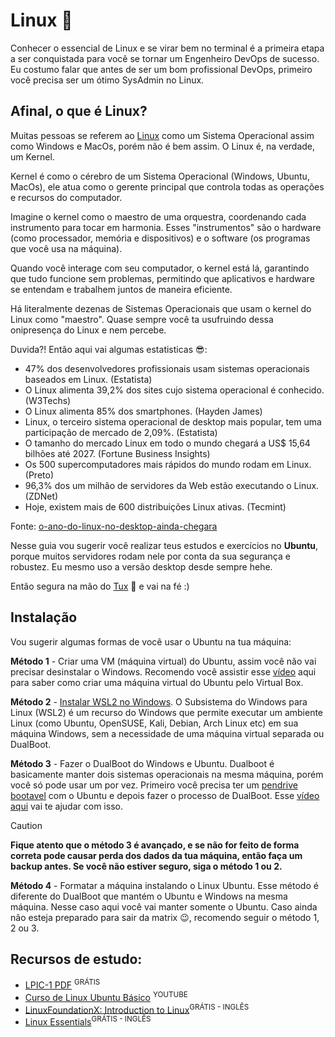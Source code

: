 # Linux 🐧

Conhecer o essencial de Linux e se virar bem no terminal é a primeira etapa a ser conquistada para você se tornar um Engenheiro DevOps de sucesso. Eu costumo falar que antes de ser um bom profissional DevOps, primeiro você precisa ser um ótimo SysAdmin no Linux.

## Afinal, o que é Linux?

Muitas pessoas se referem ao [Linux](https://github.com/torvalds/linux) como um Sistema Operacional assim como Windows e MacOs, porém não é bem assim. O Linux é, na verdade, um Kernel. 

Kernel é como o cérebro de um Sistema Operacional (Windows, Ubuntu, MacOs), ele atua como o gerente principal que controla todas as operações e recursos do computador. 

Imagine o kernel como o maestro de uma orquestra, coordenando cada instrumento para tocar em harmonia. Esses "instrumentos" são o hardware (como processador, memória e dispositivos) e o software (os programas que você usa na máquina). 

Quando você interage com seu computador, o kernel está lá, garantindo que tudo funcione sem problemas, permitindo que aplicativos e hardware se entendam e trabalhem juntos de maneira eficiente.

Há literalmente dezenas de Sistemas Operacionais que usam o kernel do Linux como "maestro". Quase sempre você ta usufruindo dessa onipresença do Linux e nem percebe.

Duvida?! Então aqui vai algumas estatisticas :sunglasses::
- 47% dos desenvolvedores profissionais usam sistemas operacionais baseados em Linux. (Estatista)
- O Linux alimenta 39,2% dos sites cujo sistema operacional é conhecido. (W3Techs)
- O Linux alimenta 85% dos smartphones. (Hayden James)
- Linux, o terceiro sistema operacional de desktop mais popular, tem uma participação de mercado de 2,09%. (Estatista)
- O tamanho do mercado Linux em todo o mundo chegará a US$ 15,64 bilhões até 2027. (Fortune Business Insights)
- Os 500 supercomputadores mais rápidos do mundo rodam em Linux. (Preto)
- 96,3% dos um milhão de servidores da Web estão executando o Linux. (ZDNet)
- Hoje, existem mais de 600 distribuições Linux ativas. (Tecmint)

Fonte: [o-ano-do-linux-no-desktop-ainda-chegara](https://www.edivaldobrito.com.br/o-ano-do-linux-no-desktop-ainda-chegara/)


Nesse guia vou sugerir você realizar teus estudos e exercícios no **Ubuntu**, porque muitos servidores rodam nele por conta da sua segurança e robustez. Eu mesmo uso a versão desktop desde sempre hehe.

Então segura na mão do [Tux](https://pt.wikipedia.org/wiki/Tux) 🐧 e vai na fé :)

## Instalação
Vou sugerir algumas formas de você usar o Ubuntu na tua máquina:

**Método 1** - Criar uma VM (máquina virtual) do Ubuntu, assim você não vai precisar desinstalar o Windows. Recomendo você assistir esse [vídeo](https://www.youtube.com/watch?v=xzOmCxZSQWw&list=PLAp37wMSBouCqJnY-Qck_XDwplEud3ELc&ab_channel=HardwareRedesBrasil) aqui para saber como criar uma máquina virtual do Ubuntu pelo Virtual Box.

**Método 2** - [Instalar WSL2 no Windows](https://www.youtube.com/watch?v=qlLcnSvG1rA). O Subsistema do Windows para Linux (WSL2) é um recurso do Windows que permite executar um ambiente Linux (como Ubuntu, OpenSUSE, Kali, Debian, Arch Linux etc) em sua máquina Windows, sem a necessidade de uma máquina virtual separada ou DualBoot.

**Método 3** - Fazer o DualBoot do Windows e Ubuntu. Dualboot é basicamente manter dois sistemas operacionais na mesma máquina, porém você só pode usar um por vez. Primeiro você precisa ter um [pendrive bootavel](https://www.youtube.com/watch?v=fekbCvIGwSI&ab_channel=ROVEEb) com o Ubuntu e depois fazer o processo de DualBoot. Esse [vídeo aqui](https://www.youtube.com/watch?v=VK4eCi7ktCE&ab_channel=LSRSolu%C3%A7%C3%B5es) vai te ajudar com isso. 
> [!CAUTION]
> **Fique atento que o método 3 é avançado, e se não for feito de forma correta pode causar perda dos dados da tua máquina, então faça um backup antes. Se você não estiver seguro, siga o método 1 ou 2.**

**Método 4** - Formatar a máquina instalando o Linux Ubuntu. Esse método é diferente do DualBoot que mantém o Ubuntu e Windows na mesma máquina. Nesse caso aqui você vai manter somente o Ubuntu. Caso ainda não esteja preparado para sair da matrix :wink:, recomendo seguir o método 1, 2 ou 3.


## Recursos de estudo:
- [LPIC-1 PDF](https://learning.lpi.org/pdfstore/LPI-Learning-Material-101-500-pt.pdf) <sup>GRÁTIS</sup>
- [Curso de Linux Ubuntu Básico](https://www.youtube.com/watch?v=aW4Owxgcvq4&list=PLnDvRpP8BnezDTtL8lm6C-UOJZn-xzALH&index=1&ab_channel=MatheusBattisti-HoradeCodar) <sup>YOUTUBE</sup>
- [LinuxFoundationX: Introduction to Linux](https://www.edx.org/learn/linux/the-linux-foundation-introduction-to-linux?index=product&queryID=94f1b3b8dd11b444494d8dcfb10ece99&position=18&results_level=second-level-results&term=&objectID=course-5a631d1c-cb20-4cfc-9b49-1cc9c8fc981e&campaign=Introduction+to+Linux&source=edX&product_category=course&placement_url=https%3A%2F%2Fwww.edx.org%2Fsearch)<sup>GRÁTIS - INGLÊS</sup>
- [Linux Essentials](https://www.netacad.com/courses/os-it/ndg-linux-essentials?ref=itsfoss.com)<sup>GRÁTIS - INGLÊS</sup>
